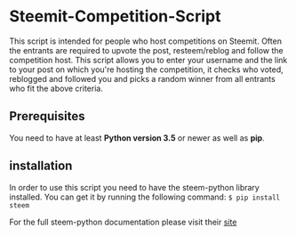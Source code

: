 # Steemit-Competition-Script
This script is intended for people who host competitions on Steemit. Often the entrants are required to upvote the post, resteem/reblog and follow the competition host. This script allows you to enter your username and the link to your post on which you're hosting the competition, it checks who voted, reblogged and followed you and picks a random winner from all entrants who fit the above criteria. 


## Prerequisites
You need to have at least **Python version 3.5** or newer as well as **pip**. 

## installation
In order to use this script you need to have the steem-python library installed. You can get it by running the following command: 
````$ pip install steem````

For the full steem-python documentation please visit their <a href="http://steem.readthedocs.io/en/latest/">site</a>
